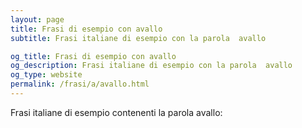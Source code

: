 ```yaml
---
layout: page
title: Frasi di esempio con avallo 
subtitle: Frasi italiane di esempio con la parola  avallo

og_title: Frasi di esempio con avallo 
og_description: Frasi italiane di esempio con la parola  avallo
og_type: website
permalink: /frasi/a/avallo.html
---
```


Frasi italiane di esempio contenenti la parola avallo:


